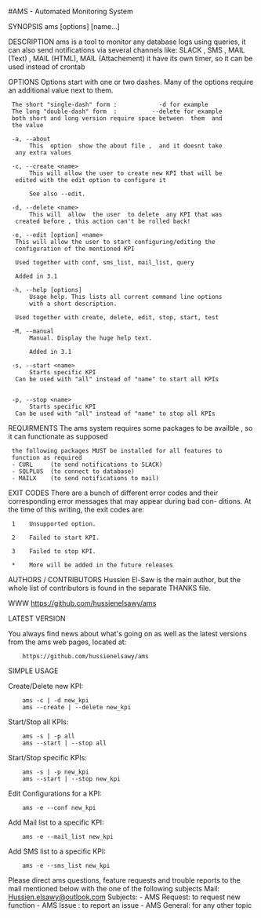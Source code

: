 #AMS - Automated Monitoring System

SYNOPSIS
     ams [options] [name...]

DESCRIPTION
     ams is a tool to monitor any database  logs  using queries,
     it can also send notifications via several  channels  like:
     SLACK , SMS , MAIL (Text) , MAIL (HTML), MAIL (Attachement)
     it have its own timer, so it can be used instead of crontab
     
OPTIONS
     Options start with one or two dashes. Many  of  the  options
     require an additional value next to them.

     The short "single-dash" form :     	   -d for example
     The long "double-dash" form  :          --delete for example
     both short and long version require space between  them  and
     the value

     -a, --about
          This  option  show the about file ,  and it doesnt take 
	  any extra values
		  
     -c, --create <name>
          This will allow the user to create new KPI that will be
	  edited with the edit option to configure it 
		  
          See also --edit.
		  
     -d, --delete <name>
          This will  allow  the user  to delete  any KPI that was
	  created before , this action can't be rolled back! 
		  		  
     -e, --edit [option] <name>
	  This will allow the user to start configuring/editing the
	  configuration of the mentioned KPI
		  
	  Used together with conf, sms_list, mail_list, query

	  Added in 3.1

     -h, --help [options]
          Usage help. This lists all current command line options
          with a short description.
		  
	  Used together with create, delete, edit, stop, start, test
		  
     -M, --manual
          Manual. Display the huge help text.

          Added in 3.1

     -s, --start <name>
          Starts specific KPI 	
	  Can be used with "all" instead of "name" to start all KPIs
					
		  
     -p, --stop <name>
          Starts specific KPI	
  	  Can be used with "all" instead of "name" to stop all KPIs


REQUIRMENTS
     The ams system requires some packages to be availble , so it
     can functionate as supposed
	 
     the following packages MUST be installed for all features to
     function as required
	 - CURL		(to send notifications to SLACK)
	 - SQLPLUS	(to connect to database)
	 - MAILX	(to send notifications to mail)	


EXIT CODES
     There are  a  bunch  of  different  error  codes  and  their
     corresponding error messages that may appear during bad con-
     ditions. At the time of this writing, the exit codes are:

     1    Unsupported option.

     2    Failed to start KPI.

     3    Failed to stop KPI.
	 
     *	  More will be added in the future releases


AUTHORS / CONTRIBUTORS
     Hussien El-Saw is the main author, but the  whole  list  of
     contributors is found in the separate THANKS file.

WWW
     https://github.com/hussienelsawy/ams


LATEST VERSION

  You always find news about what's going on as well as the latest versions
  from the ams web pages, located at:

        https://github.com/hussienelsawy/ams

SIMPLE USAGE

  Create/Delete new KPI:

        ams -c | -d new_kpi
		ams --create | --delete new_kpi

  Start/Stop all KPIs:

        ams -s | -p all
		ams --start | --stop all
		
  Start/Stop specific KPIs:

        ams -s | -p new_kpi
		ams --start | --stop new_kpi
 
  Edit Configurations for a KPI:
		
		ams -e --conf new_kpi

  Add Mail list to a specific KPI:
  
		ams -e --mail_list new_kpi

  Add SMS list to a specific KPI:
  
		ams -e --sms_list new_kpi
		


  Please direct ams questions, feature requests and trouble reports to the mail
  mentioned below with the one of the following subjects
	Mail: Hussien.elsawy@outlook.com
	Subjects:
		- AMS Request: to request new function
		- AMS Issue  : to report an issue
		- AMS General: for any other topic
